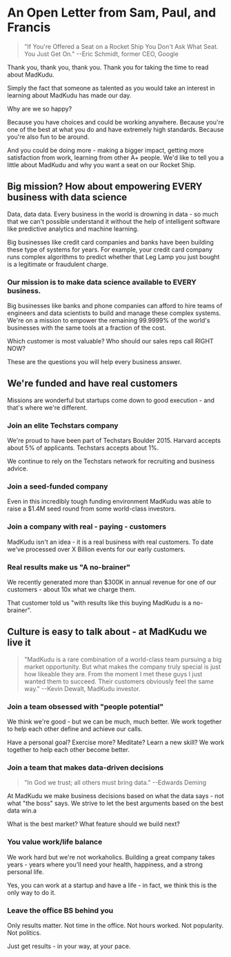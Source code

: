 # An Open Letter from Sam, Paul, and Francis

> "If You're Offered a Seat on a Rocket Ship You Don't Ask What Seat. You Just Get On."
--Eric Schmidt, former CEO, Google

Thank you, thank you, thank you. Thank you for taking the time to read about MadKudu.

Simply the fact that someone as talented as you would take an interest in learning about MadKudu has made our day.


Why are we so happy?

Because you have choices and could be working anywhere. Because you're one of the best at what you do and have extremely high standards. Because you're also fun to be around.

And you could be doing more - making a bigger impact, getting more satisfaction from work, learning from other A+ people. We'd like to tell you a little about MadKudu and why you want a seat on our Rocket Ship.

## Big mission? How about empowering EVERY business with data science

Data, data data. Every business in the world is drowning in data - so much that we can't possible understand it without the help of intelligent software like predictive analytics and machine learning.

Big businesses like credit card companies and banks have been building these type of systems for years. For example, your credit card company runs complex algorithms to predict whether that Leg Lamp you just bought is a legitimate or fraudulent charge.


### Our mission is to make data science available to EVERY business.

Big businesses like banks and phone companies can afford to hire teams of engineers and data scientists to build and manage these complex systems. We're on a mission to empower the remaining 99.9999% of the world's businesses with the same tools at a fraction of the cost.

Which customer is most valuable? Who should our sales reps call RIGHT NOW?

These are the questions you will help every business answer.

## We're funded and have real customers

Missions are wonderful but startups come down to good execution - and that's where we're different.

### Join an elite Techstars company

We're proud to have been part of Techstars Boulder 2015. Harvard accepts about 5% of applicants. Techstars accepts about 1%.

We continue to rely on the Techstars network for recruiting and business advice.

### Join a seed-funded company

Even in this incredibly tough funding environment MadKudu was able to raise a $1.4M seed round from some world-class investors.


### Join a company with real - paying - customers

MadKudu isn't an idea - it is a real business with real customers. To date we've processed over X Billion events for our early customers.

### Real results make us "A no-brainer"
We recently generated more than $300K in annual revenue for one of our customers - about 10x what we charge them.

That customer told us "with results like this buying MadKudu is a no-brainer".

## Culture is easy to talk about - at MadKudu we live it

> "MadKudu is a rare combination of a world-class team pursuing a big market opportunity. But what makes the company truly special is just how likeable they are. From the moment I met these guys I just wanted them to succeed. Their customers obviously feel the same way."
--Kevin Dewalt, MadKudu investor.

### Join a team obsessed with "people potential"

We think we're good - but we can be much, much better. We work together to help each other define and achieve our calls.

Have a personal goal? Exercise more? Meditate? Learn a new skill? We work together to help each other become better.

### Join a team that makes data-driven decisions

> "In God we trust; all others must bring data."
--Edwards Deming

At MadKudu we make business decisions based on what the data says - not what "the boss" says. We strive to let the best arguments based on the best data win.a

What is the best market? What feature should we build next?

### You value work/life balance

We work hard but we're not workaholics. Building a great company takes years - years where you'll need your health, happiness, and a strong personal life.

Yes, you can work at a startup and have a life - in fact, we think this is the only way to do it.

### Leave the office BS behind you

Only results matter. Not time in the office. Not hours worked. Not popularity. Not politics.

Just get results - in your way, at your pace.
